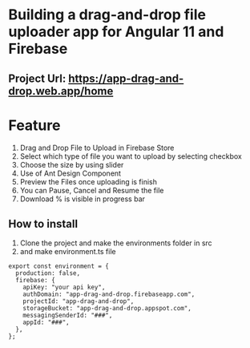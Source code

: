 # Building a drag-and-drop file uploader app for Angular 11 and Firebase

## Project Url: https://app-drag-and-drop.web.app/home

# Feature

1. Drag and Drop File to Upload in Firebase Store
2. Select which type of file you want to upload by selecting checkbox
3. Choose the size by using slider
4. Use of Ant Design Component
5. Preview the Files once uploading is finish
6. You can Pause, Cancel and Resume the file
7. Download % is visible in progress bar

## How to install

1. Clone the project and make the environments folder in src
2. and make environment.ts file

```
export const environment = {
  production: false,
  firebase: {
    apiKey: "your api key",
    authDomain: "app-drag-and-drop.firebaseapp.com",
    projectId: "app-drag-and-drop",
    storageBucket: "app-drag-and-drop.appspot.com",
    messagingSenderId: "###",
    appId: "###",
  },
};
```
